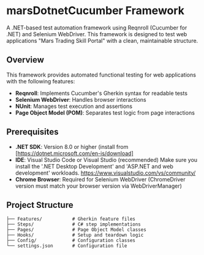 # marsDotnetCucumber Framework

A .NET-based test automation framework using Reqnroll (Cucumber for .NET) and Selenium WebDriver. This framework
is designed to test web applications "Mars Trading Skill Portal" with a clean, maintainable structure.

## Overview

This framework provides automated functional testing for web applications with the following features:

- **Reqnroll**: Implements Cucumber's Gherkin syntax for readable tests
- **Selenium WebDriver**: Handles browser interactions
- **NUnit**: Manages test execution and assertions
- **Page Object Model (POM)**: Separates test logic from page interactions

## Prerequisites

- **.NET SDK**: Version 8.0 or higher (install from [https://dotnet.microsoft.com/en-is/download]
- **IDE**: Visual Studio Code or Visual Studio (recommended)
             Make sure you install the '.NET Desktop Development' and 'ASP.NET and web development' workloads.
             https://www.visualstudio.com/vs/community/
- **Chrome Browser**: Required for Selenium WebDriver (ChromeDriver version must match your browser version via
  WebDriverManager)


## Project Structure

```
├── Features/           # Gherkin feature files
├── Steps/              # C# step implementations
├── Pages/              # Page Object Model classes
├── Hooks/              # Setup and teardown logic
├── Config/             # Configuration classes
└── settings.json       # Configuration file
```
